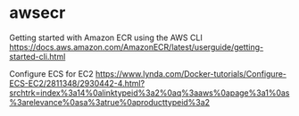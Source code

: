 # awsecr

Getting started with Amazon ECR using the AWS CLI
https://docs.aws.amazon.com/AmazonECR/latest/userguide/getting-started-cli.html


Configure ECS for EC2
https://www.lynda.com/Docker-tutorials/Configure-ECS-EC2/2811348/2930442-4.html?srchtrk=index%3a14%0alinktypeid%3a2%0aq%3aaws%0apage%3a1%0as%3arelevance%0asa%3atrue%0aproducttypeid%3a2
